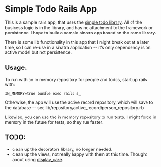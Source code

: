 # Simple Todo Rails App

This is a sample rails app, that uses the [simple todo library](https://github.com/graemenelson/simple-todo).  All of the business logic is in the library, and has no attachment to the framework or persistence.  I hope to build a sample sinatra app based on the same library.

There is some lib functionality in this app that I might break out at a later time, so I can re-use in a sinatra application -- it's only dependency is on active model but not persistence.

## Usage:

To run with an in memory repository for people and todos, start up rails with:
    
    IN_MEMORY=true bundle exec rails s_

Otherwise, the app will use the active record repository, which will save to the database -- see lib/repository/active_record/person_repository.rb

Likewise, you can use the in memory repository to run tests.  I might force in memory in the future for tests, so they run faster.

## TODO:
* clean up the decorators library, no longer needed.
* clean up the views, not really happy with them at this time.  Thought about using [display_case](https://github.com/objects-on-rails/display-case).